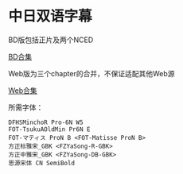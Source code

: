 # 中日双语字幕

BD版包括正片及两个NCED

[BD合集](https://github.com/Nekomoekissaten-SUB/Nekomoekissaten-MIR-Subs/raw/master/Kabaneri/kabaneri_Unato_BD.7z)

Web版为三个chapter的合并，不保证适配其他Web源

[Web合集](https://github.com/Nekomoekissaten-SUB/Nekomoekissaten-MIR-Subs/raw/master/Kabaneri/kabaneri_Unato_Web.7z)

所需字体：
```
DFHSMinchoR Pro-6N W5
FOT-TsukuAOldMin Pr6N E
FOT-マティス ProN B <FOT-Matisse ProN B>
方正标雅宋_GBK <FZYaSong-R-GBK>
方正中雅宋_GBK <FZYaSong-DB-GBK>
思源宋体 CN SemiBold
```